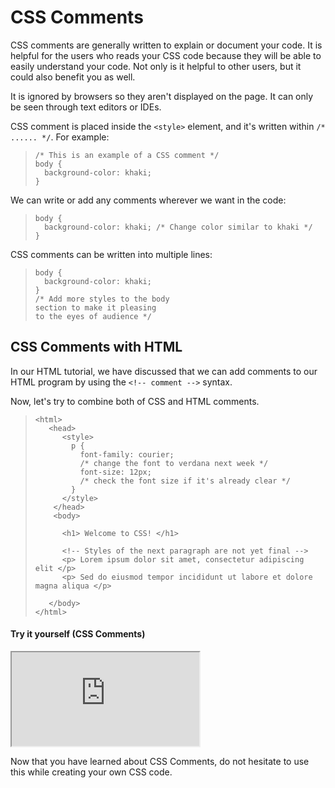 # CSS Comments

CSS comments are generally written to explain or document your code. It is helpful for the users who reads your CSS code because they will be able to easily understand your code. Not only is it helpful to other users, but it could also benefit you as well. 

It is ignored by browsers so they aren't displayed on the page. It can only be seen through text editors or IDEs. 

CSS comment is placed inside the `<style>` element, and it's written within `/* ...... */`. For example:
>```
>/* This is an example of a CSS comment */
> body {
>   background-color: khaki;
> }
>```

We can write or add any comments wherever we want in the code:
>```
> body {
>   background-color: khaki; /* Change color similar to khaki */
> }
>```

CSS comments can be written into multiple lines:
>```
> body {
>   background-color: khaki;
> }
> /* Add more styles to the body
> section to make it pleasing
> to the eyes of audience */
>```


## CSS Comments with HTML
In our HTML tutorial, we have discussed that we can add comments to our HTML program by using the `<!-- comment -->` syntax. 

Now, let's try to combine both of CSS and HTML comments. 

>```
> <html>
>    <head>
>       <style>
>         p {
>           font-family: courier;
>           /* change the font to verdana next week */
>           font-size: 12px;
>           /* check the font size if it's already clear */
>         } 
>       </style>
>     </head>
>     <body>
>
>       <h1> Welcome to CSS! </h1>
>
>       <!-- Styles of the next paragraph are not yet final -->
>       <p> Lorem ipsum dolor sit amet, consectetur adipiscing elit </p>
>       <p> Sed do eiusmod tempor incididunt ut labore et dolore magna aliqua </p>
> 
>    </body>
> </html>
>```

#### Try it yourself (CSS Comments)
<iframe src="https://replit.com/@PauleenGregana/CSS-Comments?lite=true"></iframe>

Now that you have learned about CSS Comments, do not hesitate to use this while creating your own CSS code. 